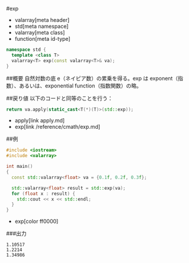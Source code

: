 #exp
* valarray[meta header]
* std[meta namespace]
* valarray[meta class]
* function[meta id-type]

```cpp
namespace std {
  template <class T>
  valarray<T> exp(const valarray<T>& va);
}
```

##概要
自然対数の底 e（ネイピア数）の累乗を得る。exp は exponent（指数）、あるいは、exponential function（指数関数）の略。


##戻り値
以下のコードと同等のことを行う：

```cpp
return va.apply(static_cast<T(*)(T)>(std::exp));
```
* apply[link apply.md]
* exp[link /reference/cmath/exp.md]


##例
```cpp
#include <iostream>
#include <valarray>

int main()
{
  const std::valarray<float> va = {0.1f, 0.2f, 0.3f};

  std::valarray<float> result = std::exp(va);
  for (float x : result) {
    std::cout << x << std::endl;
  }
}
```
* exp[color ff0000]

###出力
```
1.10517
1.2214
1.34986
```



